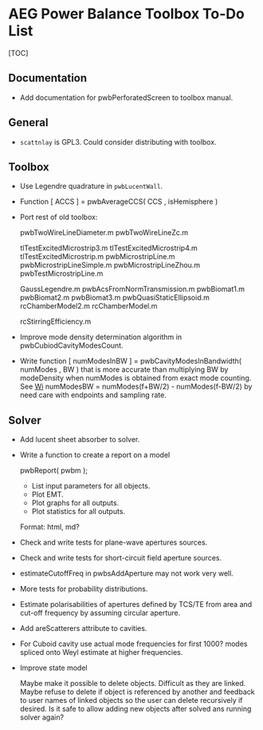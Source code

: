 # AEG Power Balance Toolbox To-Do List

[TOC]


## Documentation

* Add documentation for pwbPerforatedScreen to toolbox manual.

## General

* `scattnlay` is GPL3. Could consider distributing with toolbox.

## Toolbox

* Use Legendre quadrature in `pwbLucentWall`.

* Function [ ACCS ] = pwbAverageCCS( CCS , isHemisphere )

* Port rest of old toolbox:

  pwbTwoWireLineDiameter.m
  pwbTwoWireLineZc.m

  tlTestExcitedMicrostrip3.m
  tlTestExcitedMicrostrip4.m
  tlTestExcitedMicrostrip.m
  pwbMicrostripLine.m
  pwbMicrostripLineSimple.m
  pwbMicrostripLineZhou.m
  pwbTestMicrostripLine.m

  GaussLegendre.m
  pwbAcsFromNormTransmission.m
  pwbBiomat1.m
  pwbBiomat2.m
  pwbBiomat3.m
  pwbQuasiStaticEllipsoid.m
  rcChamberModel2.m
  rcChamberModel.m

  rcStirringEfficiency.m

* Improve mode density determination algorithm in pwbCubiodCavityModesCount.

* Write function [ numModesInBW ] = pwbCavityModesInBandwidth( numModes , BW )
  that is more accurate than multiplying BW by modeDensity when numModes is
  obtained from exact mode counting. See 
  [Wi](https://en.wikipedia.org/wiki/Electromagnetic_reverberation_chamber)
  numModesBW = numModes(f+BW/2) - numModes(f-BW/2) by need care with endpoints
  and sampling rate.

## Solver

* Add lucent sheet absorber to solver.

* Write a function to create a report on a model 

  pwbReport( pwbm );
  
  + List input parameters for all objects.
  + Plot EMT.
  + Plot graphs for all outputs.
  + Plot statistics for all outputs.
  
  Format: html, md?
  
* Check and write tests for plane-wave apertures sources.

* Check and write tests for short-circuit field aperture sources.

* estimateCutoffFreq in pwbsAddAperture may not work very well.

* More tests for probability distributions.

* Estimate polarisabilities of apertures defined by TCS/TE from area and 
  cut-off frequency by assuming circular aperture.

* Add areScatterers attribute to cavities.

* For Cuboid cavity use actual mode frequencies for first 1000? modes 
  spliced onto Weyl estimate at higher frequencies.

* Improve state model
 
  Maybe make it possible to delete objects. Difficult as they are linked.
  Maybe refuse to delete if object is referenced by another and feedback to
  user names of linked objects so the user can delete recursively if desired.
  Is it safe to allow adding new objects after solved ans running solver again? 

